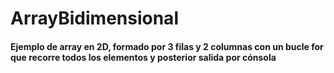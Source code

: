 # ArrayBidimensional
<h4>Ejemplo de array en 2D, formado por 3 filas y  2 columnas con un bucle for que recorre todos los elementos y posterior salida por cónsola</h4>
